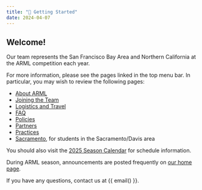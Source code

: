 ```yaml
---
title: "📌 Getting Started"
date: 2024-04-07
---
```


## Welcome!

Our team represents the San Francisco Bay Area and Northern California at the
ARML competition each year.

For more information, please see the pages linked in the top menu bar. In particular, you may wish to review the following pages:

- [About ARML](/about/)
- [Joining the Team](/join/)
- [Logistics and Travel](/logistics/)
- [FAQ](/faq/)
- [Policies](/policies/)
- [Partners](/partners/)
- [Practices](/practices/)
- [Sacramento](/sac/), for students in the Sacramento/Davis area

You should also visit the [2025 Season Calendar](/news/season-2025/2025-calendar/) for
schedule information.

During ARML season, announcements are posted frequently on [our home page](/).

If you have any questions, contact us at {{ email() }}.
